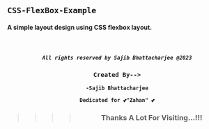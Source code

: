 ## `CSS-FlexBox-Example`
#### A simple layout design using CSS flexbox layout.


</br>

<div 
align="center">

##### `All rights reserved by Sajib Bhattacharjee @2023`

### `Created By-->`

**`-Sajib Bhattacharjee`**

**`Dedicated for 💕"Zahan" 💕`**

> > > > ### Thanks A Lot For Visiting...!!!

</div>
